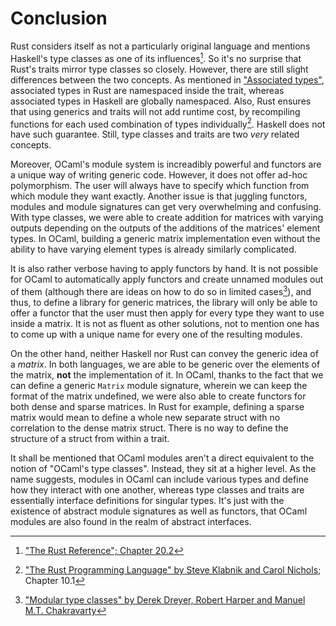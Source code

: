 # Conclusion

Rust considers itself as not a particularly original language and mentions Haskell's type classes as one of its influences[^rust-reference-20.2]. So it's no surprise that Rust's traits mirror type classes so closely. However, there are still slight differences between the two concepts. As mentioned in ["Associated types"](04_rust.md#associated-types), associated types in Rust are namespaced inside the trait, whereas associated types in Haskell are globally namespaced. Also, Rust ensures that using generics and traits will not add runtime cost, by recompiling functions for each used combination of types individually[^rust-book-10.1]. Haskell does not have such guarantee. Still, type classes and traits are two *very* related concepts.

Moreover, OCaml's module system is increadibly powerful and functors are a unique way of writing generic code. However, it does not offer ad-hoc polymorphism. The user will always have to specify which function from which module they want exactly. Another issue is that juggling functors, modules and module signatures can get very overwhelming and confusing. With type classes, we were able to create addition for matrices with varying outputs depending on the outputs of the additions of the matrices' element types. In OCaml, building a generic matrix implementation even without the ability to have varying element types is already similarly complicated.

It is also rather verbose having to apply functors by hand. It is not possible for OCaml to automatically apply functors and create unnamed modules out of them (although there are ideas on how to do so in limited cases[^modular-type-classes]), and thus, to define a library for generic matrices, the library will only be able to offer a functor that the user must then apply for every type they want to use inside a matrix. It is not as fluent as other solutions, not to mention one has to come up with a unique name for every one of the resulting modules.

On the other hand, neither Haskell nor Rust can convey the generic idea of a *matrix*. In both languages, we are able to be generic over the elements of the matrix, **not** the implementation of it. In OCaml, thanks to the fact that we can define a generic `Matrix` module signature, wherein we can keep the format of the matrix undefined, we were also able to create functors for both dense and sparse matrices.
In Rust for example, defining a sparse matrix would mean to define a whole new separate struct with no correlation to the dense matrix struct. There is no way to define the structure of a struct from within a trait.

It shall be mentioned that OCaml modules aren't a direct equivalent to the notion of "OCaml's type classes". Instead, they sit at a higher level. As the name suggests, modules in OCaml can include various types and define how they interact with one another, whereas type classes and traits are essentially interface definitions for singular types. It's just with the existence of abstract module signatures as well as functors, that OCaml modules are also found in the realm of abstract interfaces.

[^rust-reference-20.2]: ["The Rust Reference"; Chapter 20.2](https://doc.rust-lang.org/reference/influences.html)

[^rust-book-10.1]: ["The Rust Programming Language" by Steve Klabnik and Carol Nichols](https://doc.rust-lang.org/book/ch10-01-syntax.html); Chapter 10.1

[^modular-type-classes]: ["Modular type classes" by Derek Dreyer, Robert Harper and Manuel M.T. Chakravarty](https://doi.org/10.1145/1190215.1190229)
